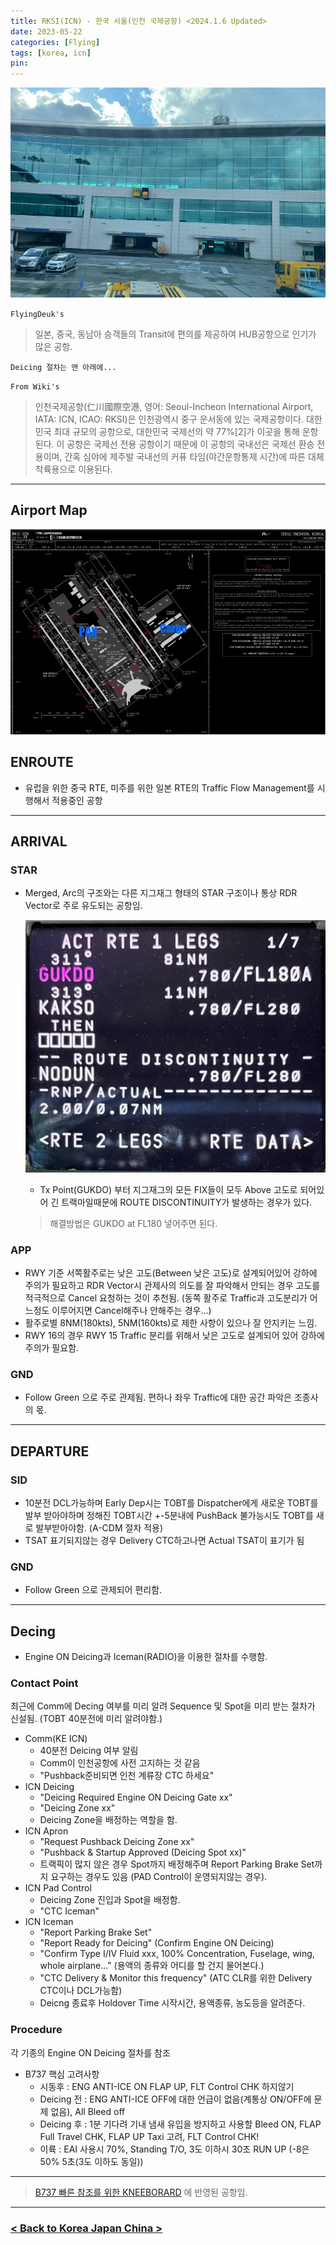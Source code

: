 ```yaml
---
title: RKSI(ICN) - 한국 서울(인천 국제공항) <2024.1.6 Updated>
date: 2023-05-22
categories: [Flying]
tags: [korea, icn]
pin:
---
```


![icn](/img/flying/airport/icn.jpg)

`FlyingDeuk's`
>일본, 중국, 동남아 승객들의 Transit에 편의를 제공하여 HUB공항으로 인기가 많은 공항. 

`Deicing 절차는 맨 아래에...`


`From Wiki's`
>인천국제공항(仁川國際空港, 영어: Seoul-Incheon International Airport, IATA: ICN, ICAO: RKSI)은 인천광역시 중구 운서동에 있는 국제공항이다. 대한민국 최대 규모의 공항으로, 대한민국 국제선의 약 77%[2]가 이곳을 통해 운항된다. 이 공항은 국제선 전용 공항이기 때문에 이 공항의 국내선은 국제선 환승 전용이며, 간혹 심야에 제주발 국내선의 커퓨 타임(야간운항통제 시간)에 따른 대체 착륙용으로 이용된다.

-------

## Airport Map
![icn](/img/flying/airport/icn_ap.jpg)


## ENROUTE
- 유럽을 위한 중국 RTE, 미주를 위한 일본 RTE의 Traffic Flow Management를 시행해서 적용중인 공항

--------

## ARRIVAL

### STAR
- Merged, Arc의 구조와는 다른 지그재그 형태의 STAR 구조이나 통상 RDR Vector로 주로 유도되는 공항임.

    ![icn](/img/flying/airport/icnstar.jpg)
    - Tx Point(GUKDO) 부터 지그재그의 모든 FIX들이 모두 Above 고도로 되어있어 긴 트랙마일때문에 ROUTE DISCONTINUITY가 발생하는 경우가 있다. 

    > 해결방법은 GUKDO at FL180 넣어주면 된다. 


### APP
- RWY 기준 서쪽활주로는 낮은 고도(Between 낮은 고도)로 설계되어있어 강하에 주의가 필요하고 RDR Vector시 관제사의 의도를 잘 파악해서 안되는 경우 고도를 적극적으로 Cancel 요청하는 것이 추천됨. (동쪽 활주로 Traffic과 고도분리가 어느정도 이루어지면 Cancel해주나 안해주는 경우...)
- 활주로별 8NM(180kts), 5NM(160kts)로 제한 사항이 있으나 잘 안지키는 느낌. 
- RWY 16의 경우 RWY 15 Traffic 분리를 위해서 낮은 고도로 설계되어 있어 강하에 주의가 필요함. 

### GND
- Follow Green 으로 주로 관제됨. 편하나 좌우 Traffic에 대한 공간 파악은 조종사의 몫. 

-------

## DEPARTURE
### SID
- 10분전 DCL가능하며 Early Dep시는 TOBT를 Dispatcher에게 새로운 TOBT를 발부 받아야하며 정해진 TOBT시간 +-5분내에 PushBack 불가능시도 TOBT를 새로 발부받아야함. (A-CDM 절차 적용)
- TSAT 표기되지않는 경우 Delivery CTC하고나면 Actual TSAT이 표기가 됨

### GND
- Follow Green 으로 관제되어 편리함. 

----

## Decing
- Engine ON Deicing과 Iceman(RADIO)을 이용한 절차를 수행함. 

### Contact Point
최근에 Comm에 Decing 여부를 미리 알려 Sequence 및 Spot을 미리 받는 절차가 신설됨. (TOBT 40분전에 미리 알려야함.)
- Comm(KE ICN) 
    - 40분전 Deicing 여부 알림 
    - Comm이 인천공항에 사전 고지하는 것 같음
    - "Pushback준비되면 인천 계류장 CTC 하세요"
- ICN Deicing 
    - "Deicing Required Engine ON Deicing Gate xx" 
    - "Deicing Zone xx" 
    - Deicing Zone을 배정하는 역할을 함. 
- ICN Apron 
    - "Request Pushback Deicing Zone xx"
    - "Pushback & Startup Approved (Deicing Spot xx)" 
    - 트랙픽이 많지 않은 경우 Spot까지 배정해주며 Report Parking Brake Set까지 요구하는 경우도 있음 (PAD Control이 운영되지않는 경우).
- ICN Pad Control
    - Deicing Zone 진입과 Spot을 배정함. 
    - "CTC Iceman"
- ICN Iceman
    - "Report Parking Brake Set"
    - "Report Ready for Deicing" (Confirm Engine ON Deicing)
    - "Confirm Type I/IV Fluid xxx, 100% Concentration, Fuselage, wing, whole airplane..." (용액의 종류와 어디를 할 건지 물어본다.)
    - "CTC Delivery & Monitor this frequency" (ATC CLR를 위한 Delivery CTC이나 DCL가능함)
    - Deicng 종료후 Holdover Time 시작시간, 용액종류, 농도등을 알려준다.

### Procedure
각 기종의 Engine ON Deicing 절차를 참조
- B737 핵심 고려사항 
    - 시동후 : ENG ANTI-ICE ON FLAP UP, FLT Control CHK 하지않기
    - Deicing 전 : ENG ANTI-ICE OFF에 대한 언급이 없음(계통상 ON/OFF에 문제 없음), All Bleed off
    - Deicing 후 : 1분 기다려 기내 냄새 유입을 방지하고 사용할 Bleed ON, FLAP Full Travel CHK, FLAP UP Taxi 고려, FLT Control CHK!
    - 이륙 : EAI 사용시 70%, Standing T/O, 3도 이하시 30초 RUN UP (-8은 50% 5초(3도 이하도 동일))

---------

> [B737 빠른 참조를 위한 KNEEBORARD](/posts/B737-kneeboard/) 에 반영된 공항임. 

----


### [< Back to Korea Japan China >](/posts/KoreaJapanChina/)
